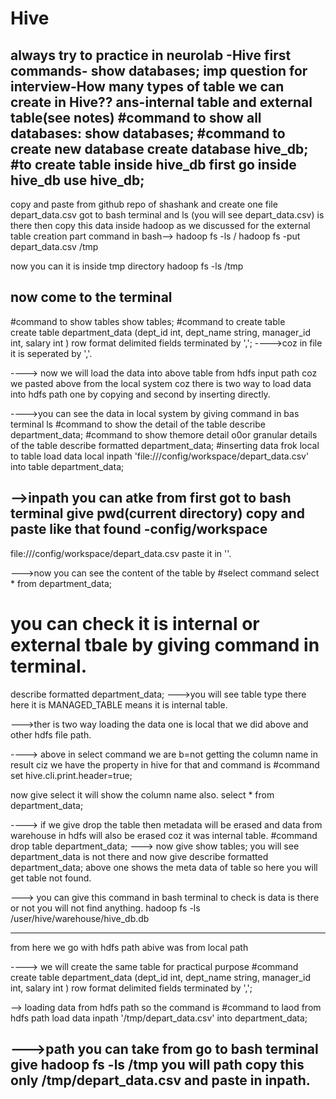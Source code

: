 # Hive
always try to practice in neurolab -Hive
first commands- show databases;
imp question for interview-How many types of table we can create in Hive??
ans-internal table and external table(see notes)
#command to show all databases:
show databases;
#command to create new database
create database hive_db;
#to create table inside hive_db
first go inside hive_db
use hive_db;
------------------------------------
copy and paste from github repo of shashank and create one  file depart_data.csv
got to bash terminal and
ls (you will see depart_data.csv) is there
then copy this data inside hadoop as we discussed for the external table creation part
command in bash--> hadoop fs -ls /
hadoop fs -put depart_data.csv /tmp

now you can it is inside tmp directory
hadoop fs -ls /tmp

now come to the terminal
-------------------------------------------------------------------------------------------
#command to show tables
show tables;
#command to create table   
create table department_data
(dept_id int,
dept_name string,
manager_id int,
salary int
)
row format delimited
fields terminated by ',';                      ---->coz in file it is seperated by ','.

----> now we will load the data into above table from hdfs input path coz we pasted above from the local system coz there is two way to load data into hdfs path one by copying and second by inserting directly.

---->you can see the data in local system by giving command in bas terminal
ls
#command to show the detail of the table
describe department_data;
#command to show themore detail o0or granular details of the table
describe formatted department_data;
#inserting data frok local to table
load data local inpath 'file:///config/workspace/depart_data.csv' into table department_data;

-->inpath you can atke from first got to bash terminal give pwd(current directory) copy and paste like that found -config/workspace
--------------------------------------------------
file:///config/workspace/depart_data.csv paste it in ''.

--->now you can see the content of the table by
#select command
select * from department_data;

# you can check it is internal or external tbale by giving command in terminal.
describe formatted department_data;
--->you will see table type there here it is MANAGED_TABLE means it is internal table.

--->ther is two way loading the data one is local that we did above and other hdfs file path.

----> above in select command we are b=not getting the column name in result ciz we have the property in hive for that and command is
#command
set hive.cli.print.header=true;

now give select it will show the column  name also.
select * from department_data;

----> if we give drop the table then metadata will be erased and data from warehouse in hdfs will also be erased coz it was internal table.
#command
drop table department_data;
---> now give 
show tables;
you will see department_data is not there and now give
describe formatted department_data;
above one shows the meta data of table so here you will get table not found.

---> you can give this command in bash terminal to check is data is there or not you will not find anything.
hadoop fs -ls /user/hive/warehouse/hive_db.db

--------------------------------------------------------------------------------------------------
from here we go with hdfs path abive was from local path

----> we will create the same table for practical purpose
#command
create table department_data
(dept_id int,
dept_name string,
manager_id int,
salary int
)
row format delimited
fields terminated by ','; 

--> loading data from hdfs path so the command is
#command to laod from hdfs path
load data inpath '/tmp/depart_data.csv' into department_data;

--->path you can take from go to bash terminal give
hadoop fs -ls /tmp
you will path copy this only /tmp/depart_data.csv and paste  in inpath.
------------------------------------------------------------------------------------






